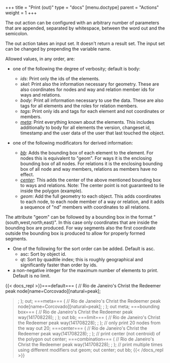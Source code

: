 +++
title = "Print (out)"
type = "docs"
[menu.doctype]
  parent = "Actions"
weight = 1
+++

The out action can be configured with an arbitrary number of parameters that are appended, separated by whitespace, between the word out and the semicolon.

The out action takes an input set. It doesn't return a result set. The input set can be changed by prepending the variable name.

Allowed values, in any order, are:

- one of the following the degree of verbosity; default is body:
    - _ids_: Print only the ids of the elements.
    - _skel_: Print also the information necessary for geometry. These are also coordinates for nodes and way and relation member ids for ways and relations.
    - _body_: Print all information necessary to use the data. These are also tags for all elements and the roles for relation members.
    - _tags_: Print only ids and tags for each element and not coordinates or members.
    - [_meta_](#docs-tab-meta): Print everything known about the elements. This includes additionally to body for all elements the version, changeset id, timestamp and the user data of the user that last touched the object.

- one of the following modificators for derived information:
    - [_bb_](#docs-tab-bounding_box): Adds the bounding box of each element to the element. For nodes this is equivalent to "geom". For ways it is the enclosing bounding box of all nodes. For relations it is the enclosing bounding box of all node and way members, relations as members have no effect.
    - [_center_](#docs-tab-center): This adds the center of the above mentioned bounding box to ways and relations. Note: The center point is not guaranteed to lie inside the polygon (example).
    - _geom_: Add the full geometry to each object. This adds coordinates to each node, to each node member of a way or relation, and it adds a sequence of "nd" members with coordinates to all relations.

The attribute "geom" can be followed by a bounding box in the format "(south,west,north,east)". In this case only coordinates that are inside the bounding box are produced. For way segments also the first coordinate outside the bounding box is produced to allow for properly formed segments.

- One of the following for the sort order can be added. Default is asc.
    - asc: Sort by object id.
    - qt: Sort by quadtile index; this is roughly geographical and significantly faster than order by ids.
- a non-negative integer for the maximum number of elements to print. Default is no limit.

{{< docs_repl >}}===default===
(
  // Rio de Janeiro's Christ the Redeemer peak
  node[name=Corcovado][natural=peak];
  >;
);
out;
===meta===
(
  // Rio de Janeiro's Christ the Redeemer peak
  node[name=Corcovado][natural=peak];
  >;
);
out meta;
===bounding box===
(
  // Rio de Janeiro's Christ the Redeemer peak
  way(141708228);
  >;
);
out bb;
===limit===
(
  // Rio de Janeiro's Christ the Redeemer peak
  way(141708228);
  >;
);
// only print 20 nodes from the way 
out 20;
===center===
(
  // Rio de Janeiro's Christ the Redeemer peak
  way(141708228);
  >;
);
// print center (not centroid) of the polygon
out center;
===combination===
(
  // Rio de Janeiro's Christ the Redeemer peak
  way(141708228);
  >;
);
// print multiple times using different modifiers
out geom;
out center;
out bb;
{{< /docs_repl >}}
